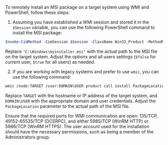 To remotely install an MSI package on a target system using WMI and PowerShell, follow these steps:

1. Assuming you have established a WMI session and stored it in the `$Session` variable, you can use the following PowerShell command to install the MSI package:

```powershell
Invoke-CimMethod -CimSession $Session -ClassName Win32_Product -MethodName Install -Arguments @{PackageLocation = "C:\Windows\myinstaller.msi"; Options = ""; AllUsers = $false}
```

Replace `"C:\Windows\myinstaller.msi"` with the actual path to the MSI file on the target system. Adjust the options and all users settings (`$false` for current user, `$true` for all users) as needed.

2. If you are working with legacy systems and prefer to use `wmic`, you can use the following command:

```bash
wmic /node:TARGET /user:DOMAIN\USER product call install PackageLocation=c:\Windows\myinstaller.msi
```

Replace `TARGET` with the hostname or IP address of the target system, and `DOMAIN\USER` with the appropriate domain and user credentials. Adjust the `PackageLocation` parameter to the actual path of the MSI file.

Ensure that the required ports for WMI communication are open: 135/TCP, 49152-65535/TCP (DCERPC), and either 5985/TCP (WinRM HTTP) or 5986/TCP (WinRM HTTPS). The user account used for the installation should have the necessary permissions, such as being a member of the Administrators group.